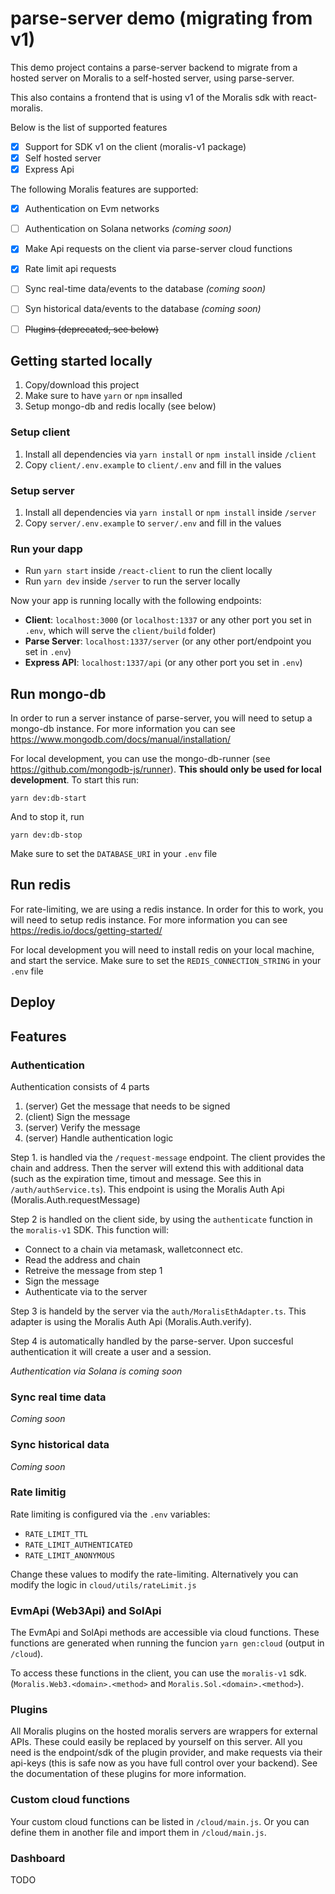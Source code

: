 # parse-server demo (migrating from v1)

This demo project contains a parse-server backend to migrate from a hosted server on Moralis to a self-hosted server, using parse-server.

This also contains a frontend that is using v1 of the Moralis sdk with react-moralis.

Below is the list of supported features

- [x] Support for SDK v1 on the client (moralis-v1 package)
- [x] Self hosted server
- [x] Express Api

The following Moralis features are supported:
- [x] Authentication on Evm networks
- [ ] Authentication on Solana networks *(coming soon)*
- [x] Make Api requests on the client via parse-server cloud functions
- [x] Rate limit api requests 
- [ ] Sync real-time data/events to the database *(coming soon)*
- [ ] Syn historical data/events to the database *(coming soon)*
- [ ] ~~Plugins (deprecated, see below)~~


## Getting started locally

1. Copy/download this project
2. Make sure to have `yarn` or `npm` insalled
3. Setup mongo-db and redis locally (see below)

### Setup client

1. Install all dependencies via `yarn install` or `npm install` inside `/client`
2. Copy `client/.env.example` to `client/.env` and fill in the values 

### Setup server

1. Install all dependencies via `yarn install` or `npm install` inside `/server`
2. Copy `server/.env.example` to `server/.env` and fill in the values

### Run your dapp

- Run `yarn start` inside `/react-client` to run the client locally
- Run `yarn dev` inside `/server` to run the server locally

Now your app is running locally with the following endpoints:

- **Client**: `localhost:3000` (or `localhost:1337` or any other port you set in `.env`, which will serve the `client/build` folder)
- **Parse Server**: `localhost:1337/server` (or any other port/endpoint you set in `.env`)
- **Express API**: `localhost:1337/api` (or any other port you set in `.env`)

## Run mongo-db

In order to run a server instance of parse-server, you will need to setup a mongo-db instance. For more information you can see https://www.mongodb.com/docs/manual/installation/

For local development, you can use the mongo-db-runner (see https://github.com/mongodb-js/runner). **This should only be used for local development**. To start this run:
```
yarn dev:db-start
```
And to stop it, run
```
yarn dev:db-stop
```

Make sure to set the `DATABASE_URI` in your `.env` file

## Run redis

For rate-limiting, we are using a redis instance. In order for this to work, you will need to setup redis instance. For more information you can see https://redis.io/docs/getting-started/

For local development you will need to install redis on your local machine, and start the service. Make sure to set the `REDIS_CONNECTION_STRING` in your `.env` file

## Deploy




## Features

### Authentication
Authentication consists of 4 parts

1. (server) Get the message that needs to be signed
2. (client) Sign the message
3. (server) Verify the message
4. (server) Handle authentication logic

Step 1. is handled via the `/request-message` endpoint. The client provides the chain and address. Then the server will extend this with additional data (such as the expiration time, timout and message. See this in `/auth/authService.ts`). This endpoint is using the Moralis Auth Api (Moralis.Auth.requestMessage)

Step 2 is handled on the client side, by using the `authenticate` function in the `moralis-v1` SDK. This function will:
- Connect to a chain via metamask, walletconnect etc.
- Read the address and chain
- Retreive the message from step 1
- Sign the message
- Authenticate via to the server

Step 3 is handeld by the server via the `auth/MoralisEthAdapter.ts`. This adapter is using the Moralis Auth Api (Moralis.Auth.verify).

Step 4 is automatically handled by the parse-server. Upon succesful authentication it will create a user and a session.

*Authentication via Solana is coming soon*

### Sync real time data

*Coming soon*

### Sync historical data

*Coming soon*

### Rate limitig

Rate limiting is configured via the `.env` variables:
- `RATE_LIMIT_TTL`
- `RATE_LIMIT_AUTHENTICATED`
- `RATE_LIMIT_ANONYMOUS`

Change these values to modify the rate-limiting. Alternatively you can modify the logic in `cloud/utils/rateLimit.js`

### EvmApi (Web3Api) and SolApi

The EvmApi and SolApi methods are accessible via cloud functions. These functions are generated when running the funcion `yarn gen:cloud` (output in `/cloud`).

To access these functions in the client, you can use the `moralis-v1` sdk. (`Moralis.Web3.<domain>.<method>` and `Moralis.Sol.<domain>.<method>`).

### Plugins

All Moralis plugins on the hosted moralis servers are wrappers for external APIs. These could easily be replaced by yourself on this server. All you need is the endpoint/sdk of the plugin provider, and make requests via their api-keys (this is safe now as you have full control over your backend). See the documentation of these plugins for more information.

### Custom cloud functions

Your custom cloud functions can be listed in `/cloud/main.js`. Or you can define them in another file and import them in `/cloud/main.js`.

### Dashboard
TODO